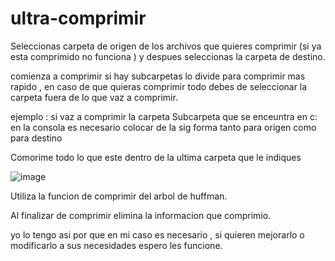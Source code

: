 # ultra-comprimir


Seleccionas carpeta de origen de los archivos que quieres comprimir (si ya esta comprimido no funciona ) y despues seleccionas la carpeta de destino.

comienza a comprimir si hay subcarpetas lo divide para comprimir mas rapido , en caso de que quieras comprimir todo debes de seleccionar la carpeta fuera de lo que vaz a comprimir.

ejemplo : si vaz a comprimir la carpeta Subcarpeta que se enceuntra en c: en la consola es necesario colocar de la sig forma tanto para origen como para destino

Comorime todo lo que este dentro de la ultima carpeta que le indiques
 
![image](https://user-images.githubusercontent.com/93096758/228096145-906538f9-15c9-4fb9-92ff-f03bfe0f3fc7.png)


Utiliza la funcion de comprimir del arbol de huffman.
 
 Al finalizar de comprimir elimina la informacion que comprimio. 

yo lo tengo asi por que en mi caso es necesario , si quieren mejorarlo o modificarlo a sus necesidades espero les funcione.





